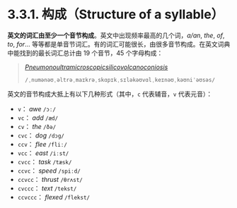# 3.3.1. 构成（Structure of a syllable）

**英文的词汇由至少一个音节构成**。英文中出现频率最高的几个词，*a/an*, *the*, *of*, *to*, *for*... 等等都是单音节词汇。有的词汇可能很长，由很多音节构成。在英文词典中能找到的最长词汇总计由 19 个音节，45 个字母构成：

> *[Pneumonoultramicroscopicsilicovolcanoconiosis](https://en.wikipedia.org/wiki/Pneumonoultramicroscopicsilicovolcanoconiosis)* <span class="speak-word-inline" data-audio-us="/audios/En-us-pneumonoultramicroscopicsilicovolcanoconiosis.ogg.mp3"></span>
>
> `/ˌnumənəʊˌəltrəˌmaɪkrəˌskɑpɪkˌsɪləkəʊvɑlˌkeɪnəʊˌkəʊniˈəʊsəs/`

英文的音节构成大抵上有以下几种形式（其中，`c` 代表辅音，`v` 代表元音）：

 * `v`： *awe* `/ɔː/` <span class="speak-word-inline" data-audio-us="/audios/awe-us.mp3"></span>
 * `vc`： *add* `/æd/` <span class="speak-word-inline" data-audio-us="/audios/add-us.mp3"></span>
 * `cv`： *the* `/ðə/` <span class="speak-word-inline" data-audio-us="/audios/the-us.mp3"></span>
 * `cvc`： *dog* `/dɔg/` <span class="speak-word-inline" data-audio-us="/audios/dog-us.mp3"></span>
 * `ccv`： *flee* `/fliː/` <span class="speak-word-inline" data-audio-us="/audios/flee-us.mp3"></span>
 * `vcc`： *east* `/iːst/` <span class="speak-word-inline" data-audio-us="/audios/east-us.mp3"></span>
 * `cvcc`： *task* `/tæsk/` <span class="speak-word-inline" data-audio-us="/audios/task-us.mp3"></span>
 * `ccvc`： *speed* `/spiːd/` <span class="speak-word-inline" data-audio-us="/audios/speed-us.mp3"></span>
 * `ccvcc`： *thrust* `/θrʌst/` <span class="speak-word-inline" data-audio-us="/audios/thrust-us.mp3"></span>
 * `cvccc`： *text* `/tekst/` <span class="speak-word-inline" data-audio-us="/audios/text-us.mp3"></span>
 * `ccvccc`： *flexed* `/flekst/` <span class="speak-word-inline" data-audio-us="/audios/flexed-us.mp3"></span>

